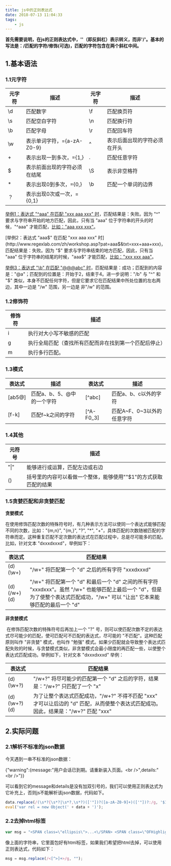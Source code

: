 ```yaml
---
title: js中的正则表达式
date: 2018-07-13 11:04:33
tags: 
	- js
---
```


**首先需要说明，在js的正则表达式中，'\'（即反斜杠）表示转义，而非'/'。基本的写法是：/匹配的字符/修饰(可选)，匹配的字符包含在两个斜杠中间。**

## 1.基本语法

### 1.1元字符

| 元字符  | 描述                  | 元字符  | 描述             |
| ---- | ------------------- | ---- | -------------- |
| \d   | 匹配数字                | \f   | 匹配换页符          |
| \s   | 匹配空白字符              | \n   | 匹配换行符          |
| \b   | 匹配字母                | \r   | 匹配回车符          |
| \w   | 表示单词字符，={a-zA-Z0-9} | ^    | 表示后面出现的字符必须在开头 |
| +    | 表示出现一到多次，={1,}      | .    | 匹配任意字符         |
| $    | 表示前面出现的字符必须在结尾      | \S   | 表示非空格符         |
| *    | 表示出现0到多次，={0,}      | \b   | 匹配一个单词的边界      |
| ？    | 表示出现0次或一次，={0,1}    |      |                |

<!-- more -->

[举例1：表达式 "^aaa" 在匹配 "xxx aaa xxx" 时](http://www.regexlab.com/zh/workshop.asp?pat=%5Eaaa&txt=xxx+aaa+xxx)，匹配结果是：失败。因为 "^" 要求与字符串开始的地方匹配，因此，只有当 "aaa" 位于字符串的开头的时候，"^aaa" 才能匹配，[比如："aaa xxx xxx"](http://www.regexlab.com/zh/workshop.asp?pat=%5Eaaa&txt=aaa+xxx+xxx)。

[举例2：表达式 "aaa$" 在匹配 "xxx aaa xxx" 时](http://www.regexlab.com/zh/workshop.asp?pat=aaa$&txt=xxx+aaa+xxx)，匹配结果是：失败。因为 "$" 要求与字符串结束的地方匹配，因此，只有当 "aaa" 位于字符串的结尾的时候，"aaa$" 才能匹配，[比如："xxx xxx aaa"](http://www.regexlab.com/zh/workshop.asp?pat=aaa$&txt=xxx+xxx+aaa)。

[举例3：表达式 "\b" 在匹配 "@@@abc" 时](http://www.regexlab.com/zh/workshop.asp?pat=.%5Cb.&txt=@@@abc)，匹配结果是：成功；匹配到的内容是："@a"；匹配到的位置是：开始于2，结束于4。
​    进一步说明："/b" 与 "^" 和 "$" 类似，本身不匹配任何字符，但是它要求它在匹配结果中所处位置的左右两边，其中一边是 "/w" 范围，另一边是 非"/w" 的范围。



### 1.2修饰符

| 修饰符  | 描述                          |
| ---- | --------------------------- |
| i    | 执行对大小写不敏感的匹配                |
| g    | 执行全局匹配（查找所有匹配而非在找到第一个匹配后停止） |
| m    | 执行多行匹配。                     |



### 1.3模式

| 表达式    | 描述              | 表达式       | 描述               |
| ------ | --------------- | --------- | ---------------- |
| [ab5@] | 匹配a、b、5、@中的一个字符 | [^abc]    | 匹配a、b、c以外的字符     |
| [f-k]  | 匹配f~k之间的字符      | [^A-F0_3] | 匹配A~F、0~3以外的任意字符 |



### 1.4其他

| 元符号  | 描述                                 |
| ---- | ---------------------------------- |
| "\|" | 能够进行或运算，匹配左边或右边                    |
| ()   | 括号里的内容可以看做一个整体，能够使用""$1"的方式获取匹配的结果 |



### 1.5贪婪匹配和非贪婪匹配

**贪婪模式**

​	在使用修饰匹配次数的特殊符号时，有几种表示方法可以使同一个表达式能够匹配不同的次数，比如："{m,n}", "{m,}", "?", "*", "+"，具体匹配的次数随被匹配的字符串而定。这种重复匹配不定次数的表达式在匹配过程中，总是尽可能多的匹配。比如，针对文本 "dxxxdxxxd"，举例如下：

| 表达式         | 匹配结果                                     |
| ----------- | ---------------------------------------- |
| (d)(\w+)    | "/w+" 将匹配第一个 "d" 之后的所有字符 "xxxdxxxd"      |
| (d)(/w+)(d) | "/w+" 将匹配第一个 "d" 和最后一个 "d" 之间的所有字符 "xxxdxxx"。虽然 "/w+" 也能够匹配上最后一个 "d"，但是为了使整个表达式匹配成功，"/w+" 可以 "让出" 它本来能够匹配的最后一个 "d" |

**非贪婪模式**

​    在修饰匹配次数的特殊符号后再加上一个 "?" 号，则可以使匹配次数不定的表达式尽可能少的匹配，使可匹配可不匹配的表达式，尽可能的 "不匹配"。这种匹配原则叫作 "非贪婪" 模式，也叫作 "勉强" 模式。如果少匹配就会导致整个表达式匹配失败的时候，与贪婪模式类似，非贪婪模式会最小限度的再匹配一些，以使整个表达式匹配成功。举例如下，针对文本 "dxxxdxxxd" 举例：

| 表达式          | 匹配结果                                     |
| ------------ | ---------------------------------------- |
| (d)(\w+?)    | "/w+?" 将尽可能少的匹配第一个 "d" 之后的字符，结果是："/w+?" 只匹配了一个 "x" |
| (d)(\w+?)(d) | 为了让整个表达式匹配成功，"/w+?" 不得不匹配 "xxx" 才可以让后边的 "d" 匹配，从而使整个表达式匹配成功。因此，结果是："/w+?" 匹配 "xxx" |

## 2.实际问题

### 2.1解析不标准的json数据

今天遇到一串不标准的json数据：

{"warning":{message:"用户会话已到期。请重新装入页面。\<br />",details:"\<br />"}}

可以看到它的message和details是没有加双引号的，我们可以使用正则表达式为它补充上，否则js不能解析该json数据，代码如下。

```javascript
data.replace(/(\s*?{\s*?|\s*?,\s*?)(['"])?([a-zA-Z0-9]+)(['"])?:/g, '$1"$3":');
eval('var rel = new Object(' + data + ')');
```



### 2.2去掉html标签

```javascript
var msg = "<SPAN class=\"ellipsis\">...<\/SPAN> <SPAN class=\"OFHighlightTerm1\">深圳<\/SPAN>燃气2017年年度报告 2018-06-11 | 来源:董事办 | 作者:郭鋆辉 | 摄影:董事办 <SPAN class=\"ellipsis\">...<\/SPAN> 收藏 《<SPAN class=\"OFHighlightTerm1\">深圳<\/SPAN>燃气2017年年度报告》全文请见附件 附件: [打印本文] [关闭窗口] [复制地址"
```

像上面的字符串，它里面包好有html标签，如果我们希望把html去掉，可以使用正则表达式，代码如下：

```javascript
msg = msg.replace(/<[^>]+>/g, "");
```

